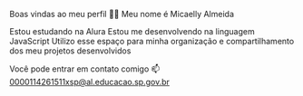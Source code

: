 Boas vindas ao meu perfil 💙💙
Meu nome é Micaelly Almeida

Estou estudando na Alura
Estou me desenvolvendo na linguagem JavaScript
Utilizo esse espaço para minha organização e compartilhamento dos meu projetos desenvolvidos

Você pode entrar em contato comigo 📫
0000114261511xsp@al.educacao.sp.gov.br

